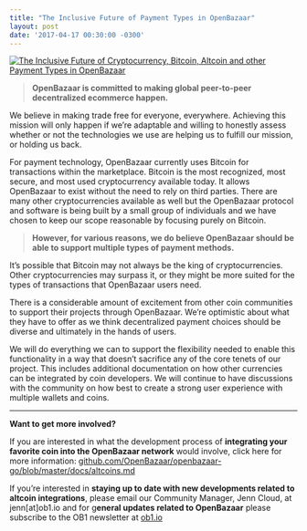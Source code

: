 ```yaml
---
title: "The Inclusive Future of Payment Types in OpenBazaar" 
layout: post
date: '2017-04-17 00:30:00 -0300'
---
```

        
[![The Inclusive Future of Cryptocurrency, Bitcoin, Altcoin and other Payment Types in OpenBazaar](https://blog.openbazaar.org/wp-content/uploads/2017/04/The-Inclusive-Future-of-Payment-Types-in-OpenBazaar-1024x512.png)](https://blog.openbazaar.org/wp-content/uploads/2017/04/The-Inclusive-Future-of-Payment-Types-in-OpenBazaar.png)

> **OpenBazaar is committed to making global peer-to-peer decentralized ecommerce happen.**

We believe in making trade free for everyone, everywhere. Achieving this mission will only happen if we’re adaptable and willing to honestly assess whether or not the technologies we use are helping us to fulfill our mission, or holding us back.

For payment technology, OpenBazaar currently uses Bitcoin for transactions within the marketplace. Bitcoin is the most recognized, most secure, and most used cryptocurrency available today. It allows OpenBazaar to exist without the need to rely on third parties. There are many other cryptocurrencies available as well but the OpenBazaar protocol and software is being built by a small group of individuals and we have chosen to keep our scope reasonable by focusing purely on Bitcoin.

> **However, for various reasons, we do believe OpenBazaar should be able to support multiple types of payment methods.**

It’s possible that Bitcoin may not always be the king of cryptocurrencies. Other cryptocurrencies may surpass it, or they might be more suited for the types of transactions that OpenBazaar users need.

There is a considerable amount of excitement from other coin communities to support their projects through OpenBazaar. We’re optimistic about what they have to offer as we think decentralized payment choices should be diverse and ultimately in the hands of users.

We will do everything we can to support the flexibility needed to enable this functionality in a way that doesn’t sacrifice any of the core tenets of our project. This includes additional documentation on how other currencies can be integrated by coin developers. We will continue to have discussions with the community on how best to create a strong user experience with multiple wallets and coins.

* * *

**Want to get more involved?**

If you are interested in what the development process of **integrating your favorite coin into the OpenBazaar network** would involve, click here for more information: [github.com/OpenBazaar/openbazaar-go/blob/master/docs/altcoins.md](https://github.com/OpenBazaar/openbazaar-go/blob/master/docs/altcoins.md)

If you’re interested in **staying up to date with new developments related to altcoin integrations**, please email our Community Manager, Jenn Cloud, at jenn\[at\]ob1.io and for g**eneral updates related to OpenBazaar** please subscribe to the OB1 newsletter at [ob1.io](http://ob1.io)